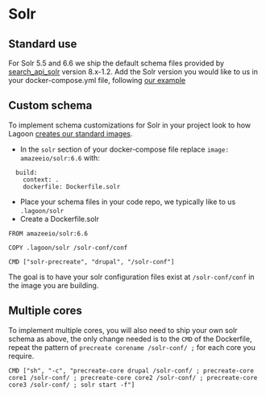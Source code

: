 # Solr

## Standard use
  For Solr 5.5 and 6.6 we ship the default schema files provided by [search_api_solr](https://www.drupal.org/project/search_api_solr) version 8.x-1.2. Add the Solr version you would like to us in your docker-compose.yml file, following [our example](https://github.com/amazeeio/drupal-example/blob/master/docker-compose.yml#L103-L111)

## Custom schema
To implement schema customizations for Solr in your project look to how Lagoon [creates our standard images](https://github.com/amazeeio/lagoon/blob/master/images/solr-drupal/Dockerfile).

* In the `solr` section of your docker-compose file replace `image: amazeeio/solr:6.6` with:

```
  build:
    context: .
    dockerfile: Dockerfile.solr
```

*  Place your schema files in your code repo, we typically like to us `.lagoon/solr`
*  Create a Dockerfile.solr

```
FROM amazeeio/solr:6.6

COPY .lagoon/solr /solr-conf/conf

CMD ["solr-precreate", "drupal", "/solr-conf"]
```

The goal is to have your solr configuration files exist at `/solr-conf/conf` in the image you are building.

## Multiple cores

To implement multiple cores, you will also need to ship your own solr schema as above, the only change needed is to the `CMD` of the Dockerfile, repeat the pattern of `precreate corename /solr-conf/ ;` for each core you require.

```
CMD ["sh", "-c", "precreate-core drupal /solr-conf/ ; precreate-core core1 /solr-conf/ ; precreate-core core2 /solr-conf/ ; precreate-core core3 /solr-conf/ ; solr start -f"]
```
